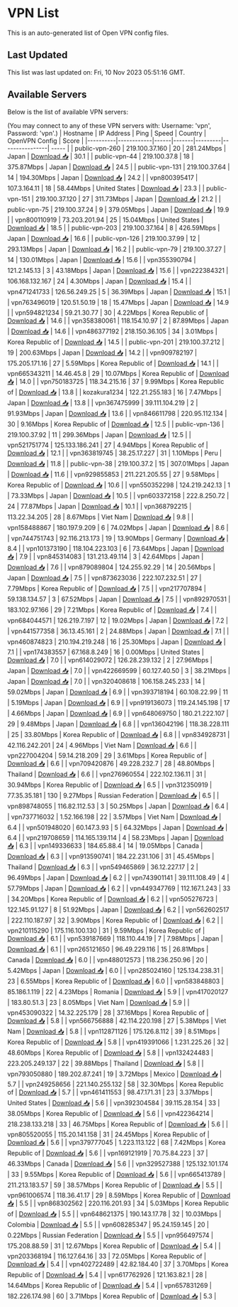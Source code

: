 # VPN List

This is an auto-generated list of Open VPN config files.

## Last Updated

This list was last updated on: Fri, 10 Nov 2023 05:51:16 GMT.

## Available Servers

Below is the list of available VPN servers:

(You may connect to any of these VPN servers with: Username: 'vpn', Password: 'vpn'.)
| Hostname | IP Address | Ping | Speed | Country | OpenVPN Config | Score |
|----------|------------|------|-------|---------|----------------| ----- |
| public-vpn-260 | 219.100.37.160 | 20 | 281.24Mbps | Japan | [Download 📥](./configs/server_0_JP.ovpn) | 30.1 |
| public-vpn-44 | 219.100.37.8 | 18 | 375.87Mbps | Japan | [Download 📥](./configs/server_1_JP.ovpn) | 24.5 |
| public-vpn-131 | 219.100.37.64 | 14 | 194.30Mbps | Japan | [Download 📥](./configs/server_2_JP.ovpn) | 24.2 |
| vpn800395417 | 107.3.164.11 | 18 | 58.44Mbps | United States | [Download 📥](./configs/server_3_US.ovpn) | 23.3 |
| public-vpn-151 | 219.100.37.120 | 27 | 311.73Mbps | Japan | [Download 📥](./configs/server_4_JP.ovpn) | 21.2 |
| public-vpn-75 | 219.100.37.24 | 9 | 379.05Mbps | Japan | [Download 📥](./configs/server_5_JP.ovpn) | 19.9 |
| vpn800110919 | 73.203.201.94 | 25 | 15.04Mbps | United States | [Download 📥](./configs/server_6_US.ovpn) | 18.5 |
| public-vpn-203 | 219.100.37.164 | 8 | 426.59Mbps | Japan | [Download 📥](./configs/server_7_JP.ovpn) | 16.6 |
| public-vpn-126 | 219.100.37.99 | 12 | 293.13Mbps | Japan | [Download 📥](./configs/server_8_JP.ovpn) | 16.2 |
| public-vpn-79 | 219.100.37.27 | 14 | 130.01Mbps | Japan | [Download 📥](./configs/server_9_JP.ovpn) | 15.6 |
| vpn355390794 | 121.2.145.13 | 3 | 43.18Mbps | Japan | [Download 📥](./configs/server_10_JP.ovpn) | 15.6 |
| vpn222384321 | 106.168.132.167 | 24 | 4.30Mbps | Japan | [Download 📥](./configs/server_11_JP.ovpn) | 15.4 |
| vpn471241733 | 126.56.249.25 | 5 | 36.39Mbps | Japan | [Download 📥](./configs/server_12_JP.ovpn) | 15.1 |
| vpn763496019 | 120.51.50.19 | 18 | 15.47Mbps | Japan | [Download 📥](./configs/server_13_JP.ovpn) | 14.9 |
| vpn594821234 | 59.21.30.77 | 30 | 4.22Mbps | Korea Republic of | [Download 📥](./configs/server_14_KR.ovpn) | 14.6 |
| vpn358380061 | 118.154.10.97 | 2 | 87.89Mbps | Japan | [Download 📥](./configs/server_15_JP.ovpn) | 14.6 |
| vpn486377192 | 218.150.36.105 | 34 | 3.01Mbps | Korea Republic of | [Download 📥](./configs/server_16_KR.ovpn) | 14.5 |
| public-vpn-201 | 219.100.37.212 | 19 | 200.63Mbps | Japan | [Download 📥](./configs/server_17_JP.ovpn) | 14.2 |
| vpn909782197 | 175.205.171.16 | 27 | 5.59Mbps | Korea Republic of | [Download 📥](./configs/server_18_KR.ovpn) | 14.1 |
| vpn665343211 | 14.46.45.8 | 29 | 10.07Mbps | Korea Republic of | [Download 📥](./configs/server_19_KR.ovpn) | 14.0 |
| vpn750183725 | 118.34.215.16 | 37 | 9.99Mbps | Korea Republic of | [Download 📥](./configs/server_20_KR.ovpn) | 13.8 |
| kozakura1234 | 122.21.255.183 | 16 | 7.47Mbps | Japan | [Download 📥](./configs/server_21_JP.ovpn) | 13.8 |
| vpn367475999 | 39.111.104.219 | 2 | 91.93Mbps | Japan | [Download 📥](./configs/server_22_JP.ovpn) | 13.6 |
| vpn846611798 | 220.95.112.134 | 30 | 9.16Mbps | Korea Republic of | [Download 📥](./configs/server_23_KR.ovpn) | 12.5 |
| public-vpn-136 | 219.100.37.92 | 11 | 299.36Mbps | Japan | [Download 📥](./configs/server_24_JP.ovpn) | 12.5 |
| vpn521751774 | 125.133.186.241 | 27 | 4.94Mbps | Korea Republic of | [Download 📥](./configs/server_25_KR.ovpn) | 12.1 |
| vpn363819745 | 38.25.17.227 | 31 | 1.10Mbps | Peru | [Download 📥](./configs/server_26_PE.ovpn) | 11.8 |
| public-vpn-38 | 219.100.37.2 | 15 | 307.01Mbps | Japan | [Download 📥](./configs/server_27_JP.ovpn) | 11.6 |
| vpn929855853 | 211.221.205.55 | 27 | 9.58Mbps | Korea Republic of | [Download 📥](./configs/server_28_KR.ovpn) | 10.6 |
| vpn550352298 | 124.219.242.13 | 1 | 73.33Mbps | Japan | [Download 📥](./configs/server_29_JP.ovpn) | 10.5 |
| vpn603372158 | 222.8.250.72 | 24 | 77.87Mbps | Japan | [Download 📥](./configs/server_30_JP.ovpn) | 10.1 |
| vpn368792215 | 113.22.34.205 | 28 | 8.67Mbps | Viet Nam | [Download 📥](./configs/server_31_VN.ovpn) | 9.8 |
| vpn158488867 | 180.197.9.209 | 6 | 74.02Mbps | Japan | [Download 📥](./configs/server_32_JP.ovpn) | 8.6 |
| vpn744751743 | 92.116.213.173 | 19 | 13.90Mbps | Germany | [Download 📥](./configs/server_33_DE.ovpn) | 8.4 |
| vpn101373190 | 118.104.223.103 | 6 | 73.64Mbps | Japan | [Download 📥](./configs/server_34_JP.ovpn) | 7.9 |
| vpn845314083 | 131.213.49.114 | 3 | 42.64Mbps | Japan | [Download 📥](./configs/server_35_JP.ovpn) | 7.6 |
| vpn879089804 | 124.255.92.29 | 14 | 20.56Mbps | Japan | [Download 📥](./configs/server_36_JP.ovpn) | 7.5 |
| vpn873623036 | 222.107.232.51 | 27 | 7.79Mbps | Korea Republic of | [Download 📥](./configs/server_37_KR.ovpn) | 7.5 |
| vpn217707894 | 59.138.134.57 | 3 | 67.52Mbps | Japan | [Download 📥](./configs/server_38_JP.ovpn) | 7.5 |
| vpn892970531 | 183.102.97.166 | 29 | 7.21Mbps | Korea Republic of | [Download 📥](./configs/server_39_KR.ovpn) | 7.4 |
| vpn684044571 | 126.219.7.197 | 12 | 19.02Mbps | Japan | [Download 📥](./configs/server_40_JP.ovpn) | 7.2 |
| vpn441577358 | 36.13.45.161 | 2 | 24.88Mbps | Japan | [Download 📥](./configs/server_41_JP.ovpn) | 7.1 |
| vpn460874823 | 210.194.219.248 | 16 | 25.30Mbps | Japan | [Download 📥](./configs/server_42_JP.ovpn) | 7.1 |
| vpn174383557 | 67.168.8.249 | 16 | 0.00Mbps | United States | [Download 📥](./configs/server_43_US.ovpn) | 7.0 |
| vpn614029072 | 126.28.239.132 | 2 | 27.96Mbps | Japan | [Download 📥](./configs/server_44_JP.ovpn) | 7.0 |
| vpn422669599 | 60.127.40.50 | 3 | 38.21Mbps | Japan | [Download 📥](./configs/server_45_JP.ovpn) | 7.0 |
| vpn320408618 | 106.158.245.233 | 14 | 59.02Mbps | Japan | [Download 📥](./configs/server_46_JP.ovpn) | 6.9 |
| vpn393718194 | 60.108.22.99 | 11 | 5.19Mbps | Japan | [Download 📥](./configs/server_47_JP.ovpn) | 6.9 |
| vpn919136073 | 119.24.145.198 | 17 | 4.66Mbps | Japan | [Download 📥](./configs/server_48_JP.ovpn) | 6.9 |
| vpn648069750 | 180.21.222.107 | 29 | 9.48Mbps | Japan | [Download 📥](./configs/server_49_JP.ovpn) | 6.8 |
| vpn136042196 | 118.38.228.111 | 25 | 33.80Mbps | Korea Republic of | [Download 📥](./configs/server_50_KR.ovpn) | 6.8 |
| vpn834928731 | 42.116.242.201 | 24 | 4.96Mbps | Viet Nam | [Download 📥](./configs/server_51_VN.ovpn) | 6.6 |
| vpn227004204 | 59.14.218.209 | 29 | 3.61Mbps | Korea Republic of | [Download 📥](./configs/server_52_KR.ovpn) | 6.6 |
| vpn709420876 | 49.228.232.7 | 28 | 48.80Mbps | Thailand | [Download 📥](./configs/server_53_TH.ovpn) | 6.6 |
| vpn276960554 | 222.102.136.11 | 31 | 30.94Mbps | Korea Republic of | [Download 📥](./configs/server_54_KR.ovpn) | 6.5 |
| vpn312350919 | 77.35.35.181 | 130 | 9.27Mbps | Russian Federation | [Download 📥](./configs/server_55_RU.ovpn) | 6.5 |
| vpn898748055 | 116.82.112.53 | 3 | 50.25Mbps | Japan | [Download 📥](./configs/server_56_JP.ovpn) | 6.4 |
| vpn737716032 | 1.52.166.198 | 22 | 3.57Mbps | Viet Nam | [Download 📥](./configs/server_57_VN.ovpn) | 6.4 |
| vpn501948020 | 60.147.3.93 | 5 | 64.32Mbps | Japan | [Download 📥](./configs/server_58_JP.ovpn) | 6.4 |
| vpn219708659 | 114.165.139.114 | 4 | 58.23Mbps | Japan | [Download 📥](./configs/server_59_JP.ovpn) | 6.3 |
| vpn149336633 | 184.65.88.4 | 14 | 19.05Mbps | Canada | [Download 📥](./configs/server_60_CA.ovpn) | 6.3 |
| vpn913590741 | 184.22.231.106 | 31 | 45.45Mbps | Thailand | [Download 📥](./configs/server_61_TH.ovpn) | 6.3 |
| vpn549465869 | 36.12.227.17 | 2 | 96.49Mbps | Japan | [Download 📥](./configs/server_62_JP.ovpn) | 6.2 |
| vpn743901141 | 39.111.108.49 | 4 | 57.79Mbps | Japan | [Download 📥](./configs/server_63_JP.ovpn) | 6.2 |
| vpn449347769 | 112.167.1.243 | 33 | 34.20Mbps | Korea Republic of | [Download 📥](./configs/server_64_KR.ovpn) | 6.2 |
| vpn505276723 | 122.145.91.127 | 8 | 51.92Mbps | Japan | [Download 📥](./configs/server_65_JP.ovpn) | 6.2 |
| vpn562602517 | 222.110.187.97 | 32 | 3.90Mbps | Korea Republic of | [Download 📥](./configs/server_66_KR.ovpn) | 6.2 |
| vpn210115290 | 175.116.100.130 | 31 | 9.59Mbps | Korea Republic of | [Download 📥](./configs/server_67_KR.ovpn) | 6.1 |
| vpn539187669 | 118.110.44.19 | 7 | 7.98Mbps | Japan | [Download 📥](./configs/server_68_JP.ovpn) | 6.1 |
| vpn265121650 | 96.49.229.116 | 15 | 26.81Mbps | Canada | [Download 📥](./configs/server_69_CA.ovpn) | 6.0 |
| vpn488012573 | 118.236.250.96 | 20 | 5.42Mbps | Japan | [Download 📥](./configs/server_70_JP.ovpn) | 6.0 |
| vpn285024160 | 125.134.238.31 | 23 | 6.55Mbps | Korea Republic of | [Download 📥](./configs/server_71_KR.ovpn) | 6.0 |
| vpn583848803 | 85.186.1.119 | 22 | 4.23Mbps | Romania | [Download 📥](./configs/server_72_RO.ovpn) | 5.9 |
| vpn417020127 | 183.80.51.3 | 23 | 8.05Mbps | Viet Nam | [Download 📥](./configs/server_73_VN.ovpn) | 5.9 |
| vpn453090322 | 14.32.225.179 | 28 | 37.16Mbps | Korea Republic of | [Download 📥](./configs/server_74_KR.ovpn) | 5.8 |
| vpn566756888 | 42.114.220.198 | 27 | 5.38Mbps | Viet Nam | [Download 📥](./configs/server_75_VN.ovpn) | 5.8 |
| vpn112871126 | 175.126.8.112 | 39 | 8.51Mbps | Korea Republic of | [Download 📥](./configs/server_76_KR.ovpn) | 5.8 |
| vpn419391066 | 1.231.225.26 | 32 | 48.60Mbps | Korea Republic of | [Download 📥](./configs/server_77_KR.ovpn) | 5.8 |
| vpn132424483 | 223.205.249.137 | 22 | 39.88Mbps | Thailand | [Download 📥](./configs/server_78_TH.ovpn) | 5.8 |
| vpn793050880 | 189.202.87.241 | 19 | 3.72Mbps | Mexico | [Download 📥](./configs/server_79_MX.ovpn) | 5.7 |
| vpn249258656 | 221.140.255.132 | 58 | 32.30Mbps | Korea Republic of | [Download 📥](./configs/server_80_KR.ovpn) | 5.7 |
| vpn461411553 | 98.47.171.31 | 23 | 3.37Mbps | United States | [Download 📥](./configs/server_81_US.ovpn) | 5.6 |
| vpn392304584 | 39.115.28.154 | 33 | 38.05Mbps | Korea Republic of | [Download 📥](./configs/server_82_KR.ovpn) | 5.6 |
| vpn422364214 | 218.238.133.218 | 33 | 46.75Mbps | Korea Republic of | [Download 📥](./configs/server_83_KR.ovpn) | 5.6 |
| vpn805520055 | 115.20.141.158 | 31 | 24.45Mbps | Korea Republic of | [Download 📥](./configs/server_84_KR.ovpn) | 5.6 |
| vpn379777045 | 1.223.113.122 | 68 | 7.42Mbps | Korea Republic of | [Download 📥](./configs/server_85_KR.ovpn) | 5.6 |
| vpn169121919 | 70.75.84.223 | 37 | 46.33Mbps | Canada | [Download 📥](./configs/server_86_CA.ovpn) | 5.6 |
| vpn329527388 | 125.132.101.174 | 33 | 9.55Mbps | Korea Republic of | [Download 📥](./configs/server_87_KR.ovpn) | 5.6 |
| vpn665413789 | 211.213.183.57 | 59 | 38.57Mbps | Korea Republic of | [Download 📥](./configs/server_88_KR.ovpn) | 5.5 |
| vpn961006574 | 118.36.41.17 | 29 | 8.59Mbps | Korea Republic of | [Download 📥](./configs/server_89_KR.ovpn) | 5.5 |
| vpn868302562 | 220.116.201.93 | 34 | 5.03Mbps | Korea Republic of | [Download 📥](./configs/server_90_KR.ovpn) | 5.5 |
| vpn648621375 | 190.143.17.78 | 32 | 10.03Mbps | Colombia | [Download 📥](./configs/server_91_CO.ovpn) | 5.5 |
| vpn608285347 | 95.24.159.145 | 20 | 0.22Mbps | Russian Federation | [Download 📥](./configs/server_92_RU.ovpn) | 5.5 |
| vpn956497574 | 175.208.88.59 | 31 | 12.67Mbps | Korea Republic of | [Download 📥](./configs/server_93_KR.ovpn) | 5.4 |
| vpn203368194 | 116.127.64.16 | 33 | 72.05Mbps | Korea Republic of | [Download 📥](./configs/server_94_KR.ovpn) | 5.4 |
| vpn402722489 | 42.82.184.40 | 37 | 3.70Mbps | Korea Republic of | [Download 📥](./configs/server_95_KR.ovpn) | 5.4 |
| vpn617762926 | 121.163.82.1 | 28 | 14.64Mbps | Korea Republic of | [Download 📥](./configs/server_96_KR.ovpn) | 5.4 |
| vpn657831269 | 182.226.174.98 | 60 | 3.71Mbps | Korea Republic of | [Download 📥](./configs/server_97_KR.ovpn) | 5.3 |
